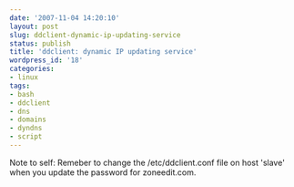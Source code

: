 ```yaml
---
date: '2007-11-04 14:20:10'
layout: post
slug: ddclient-dynamic-ip-updating-service
status: publish
title: 'ddclient: dynamic IP updating service'
wordpress_id: '18'
categories:
- linux
tags:
- bash
- ddclient
- dns
- domains
- dyndns
- script
---
```


Note to self: Remeber to change the /etc/ddclient.conf file on host 'slave' when you update the password for zoneedit.com.
